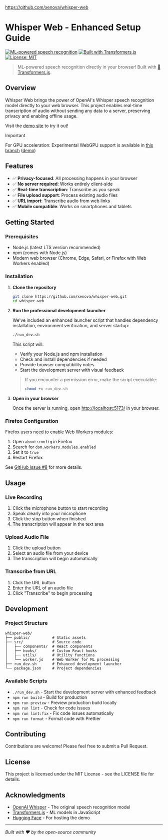 https://github.com/xenova/whisper-web

# Whisper Web - Enhanced Setup Guide

[![ML-powered speech recognition](https://img.shields.io/badge/ML--powered-Speech%20Recognition-blue)](https://github.com/xenova/whisper-web)
[![Built with Transformers.js](https://img.shields.io/badge/Built%20with-🤗%20Transformers.js-yellow)](https://github.com/xenova/transformers.js)
[![License: MIT](https://img.shields.io/badge/License-MIT-green.svg)](https://opensource.org/licenses/MIT)

> ML-powered speech recognition directly in your browser! Built with [🤗 Transformers.js](https://github.com/xenova/transformers.js).

## Overview

Whisper Web brings the power of OpenAI's Whisper speech recognition model directly to your web browser. This project enables real-time transcription of audio without sending any data to a server, preserving privacy and enabling offline usage.

Visit the [demo site](https://huggingface.co/spaces/Xenova/whisper-web) to try it out!

> [!IMPORTANT]  
> For GPU acceleration: Experimental WebGPU support is available in [this branch](https://github.com/xenova/whisper-web/tree/experimental-webgpu) ([demo](https://huggingface.co/spaces/Xenova/whisper-webgpu))

## Features

- ✅ **Privacy-focused**: All processing happens in your browser
- ✅ **No server required**: Works entirely client-side
- ✅ **Real-time transcription**: Transcribe as you speak
- ✅ **File upload support**: Process existing audio files
- ✅ **URL import**: Transcribe audio from web links
- ✅ **Mobile compatible**: Works on smartphones and tablets

## Getting Started

### Prerequisites

- Node.js (latest LTS version recommended)
- npm (comes with Node.js)
- Modern web browser (Chrome, Edge, Safari, or Firefox with Web Workers enabled)

### Installation

1. **Clone the repository**

   ```bash
   git clone https://github.com/xenova/whisper-web.git
   cd whisper-web
   ```

2. **Run the professional development launcher**

   We've included an enhanced launcher script that handles dependency installation, environment verification, and server startup:

   ```bash
   ./run_dev.sh
   ```

   This script will:
   - Verify your Node.js and npm installation
   - Check and install dependencies if needed
   - Provide browser compatibility notes
   - Start the development server with visual feedback

   > If you encounter a permission error, make the script executable:
   > ```bash
   > chmod +x run_dev.sh
   > ```

3. **Open in your browser**

   Once the server is running, open [http://localhost:5173/](http://localhost:5173/) in your browser.

### Firefox Configuration

Firefox users need to enable Web Workers modules:

1. Open `about:config` in Firefox
2. Search for `dom.workers.modules.enabled`
3. Set it to `true`
4. Restart Firefox

See [GitHub issue #8](https://github.com/xenova/whisper-web/issues/8) for more details.

## Usage

### Live Recording

1. Click the microphone button to start recording
2. Speak clearly into your microphone
3. Click the stop button when finished
4. The transcription will appear in the text area

### Upload Audio File

1. Click the upload button
2. Select an audio file from your device
3. The transcription will begin automatically

### Transcribe from URL

1. Click the URL button
2. Enter the URL of an audio file
3. Click "Transcribe" to begin processing

## Development

### Project Structure

```
whisper-web/
├── public/          # Static assets
├── src/             # Source code
│   ├── components/  # React components
│   ├── hooks/       # Custom React hooks
│   ├── utils/       # Utility functions
│   └── worker.js    # Web Worker for ML processing
├── run_dev.sh       # Enhanced development launcher
└── package.json     # Project dependencies
```

### Available Scripts

- `./run_dev.sh` - Start the development server with enhanced feedback
- `npm run build` - Build for production
- `npm run preview` - Preview production build locally
- `npm run lint` - Check for code issues
- `npm run lint:fix` - Fix code issues automatically
- `npm run format` - Format code with Prettier

## Contributing

Contributions are welcome! Please feel free to submit a Pull Request.

## License

This project is licensed under the MIT License - see the LICENSE file for details.

## Acknowledgments

- [OpenAI Whisper](https://github.com/openai/whisper) - The original speech recognition model
- [Transformers.js](https://github.com/xenova/transformers.js) - ML models in JavaScript
- [Hugging Face](https://huggingface.co/) - For hosting the demo

---

*Built with ❤️ by the open-source community*
